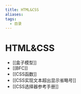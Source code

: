 ```yaml
---
title: HTML&CSS
aliases:
tags:
  - 目录
---
```


# HTML&CSS

- [[盒子模型]]
- [[BFC]]
- [[CSS函数]]
- [[CSS实现文本超出显示省略号]]
- [[CSS选择器参考手册]]

